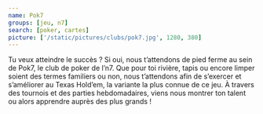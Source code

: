```yaml
---
name: Pok7
groups: [jeu, n7]
search: [poker, cartes]
picture: ['/static/pictures/clubs/pok7.jpg', 1280, 380]
---
```

Tu veux atteindre le succès ? Si oui, nous t’attendons de pied ferme au sein de Pok7, le club de poker de l’n7. Que pour toi rivière, tapis ou encore limper soient des termes familiers ou non, nous t’attendons afin de s’exercer et s’améliorer au Texas Hold’em, la variante la plus connue de ce jeu. À travers des tournois et des parties hebdomadaires, viens nous montrer ton talent ou alors apprendre auprès des plus grands !
